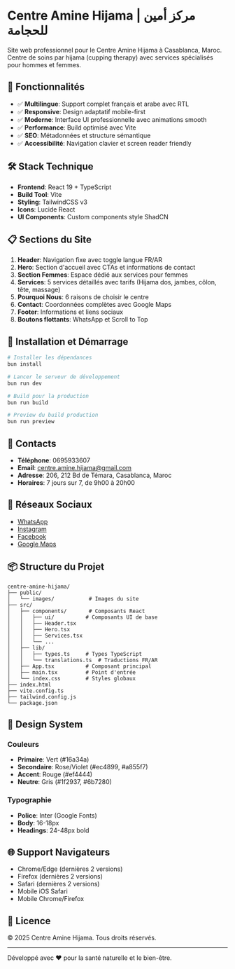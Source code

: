 # Centre Amine Hijama | مركز أمين للحجامة

Site web professionnel pour le Centre Amine Hijama à Casablanca, Maroc. Centre de soins par hijama (cupping therapy) avec services spécialisés pour hommes et femmes.

## 🌟 Fonctionnalités

- ✅ **Multilingue**: Support complet français et arabe avec RTL
- ✅ **Responsive**: Design adaptatif mobile-first
- ✅ **Moderne**: Interface UI professionnelle avec animations smooth
- ✅ **Performance**: Build optimisé avec Vite
- ✅ **SEO**: Métadonnées et structure sémantique
- ✅ **Accessibilité**: Navigation clavier et screen reader friendly

## 🛠️ Stack Technique

- **Frontend**: React 19 + TypeScript
- **Build Tool**: Vite
- **Styling**: TailwindCSS v3
- **Icons**: Lucide React
- **UI Components**: Custom components style ShadCN

## 📋 Sections du Site

1. **Header**: Navigation fixe avec toggle langue FR/AR
2. **Hero**: Section d'accueil avec CTAs et informations de contact
3. **Section Femmes**: Espace dédié aux services pour femmes
4. **Services**: 5 services détaillés avec tarifs (Hijama dos, jambes, côlon, tête, massage)
5. **Pourquoi Nous**: 6 raisons de choisir le centre
6. **Contact**: Coordonnées complètes avec Google Maps
7. **Footer**: Informations et liens sociaux
8. **Boutons flottants**: WhatsApp et Scroll to Top

## 🚀 Installation et Démarrage

```bash
# Installer les dépendances
bun install

# Lancer le serveur de développement
bun run dev

# Build pour la production
bun run build

# Preview du build production
bun run preview
```

## 📱 Contacts

- **Téléphone**: 0695933607
- **Email**: centre.amine.hijama@gmail.com
- **Adresse**: 206, 212 Bd de Témara, Casablanca, Maroc
- **Horaires**: 7 jours sur 7, de 9h00 à 20h00

## 🔗 Réseaux Sociaux

- [WhatsApp](https://api.whatsapp.com/send?phone=%2B212695933607)
- [Instagram](https://www.instagram.com/centre.amine.hijama/)
- [Facebook](https://www.facebook.com/share/17Bd6gVcgo/)
- [Google Maps](https://www.google.com/maps/place/Centre+amine+hijama)

## 📦 Structure du Projet

```
centre-amine-hijama/
├── public/
│   └── images/           # Images du site
├── src/
│   ├── components/       # Composants React
│   │   ├── ui/          # Composants UI de base
│   │   ├── Header.tsx
│   │   ├── Hero.tsx
│   │   ├── Services.tsx
│   │   └── ...
│   ├── lib/
│   │   ├── types.ts     # Types TypeScript
│   │   └── translations.ts  # Traductions FR/AR
│   ├── App.tsx          # Composant principal
│   ├── main.tsx         # Point d'entrée
│   └── index.css        # Styles globaux
├── index.html
├── vite.config.ts
├── tailwind.config.js
└── package.json
```

## 🎨 Design System

### Couleurs

- **Primaire**: Vert (#16a34a)
- **Secondaire**: Rose/Violet (#ec4899, #a855f7)
- **Accent**: Rouge (#ef4444)
- **Neutre**: Gris (#1f2937, #6b7280)

### Typographie

- **Police**: Inter (Google Fonts)
- **Body**: 16-18px
- **Headings**: 24-48px bold

## 🌐 Support Navigateurs

- Chrome/Edge (dernières 2 versions)
- Firefox (dernières 2 versions)
- Safari (dernières 2 versions)
- Mobile iOS Safari
- Mobile Chrome/Firefox

## 📄 Licence

© 2025 Centre Amine Hijama. Tous droits réservés.

---

Développé avec ❤️ pour la santé naturelle et le bien-être.
